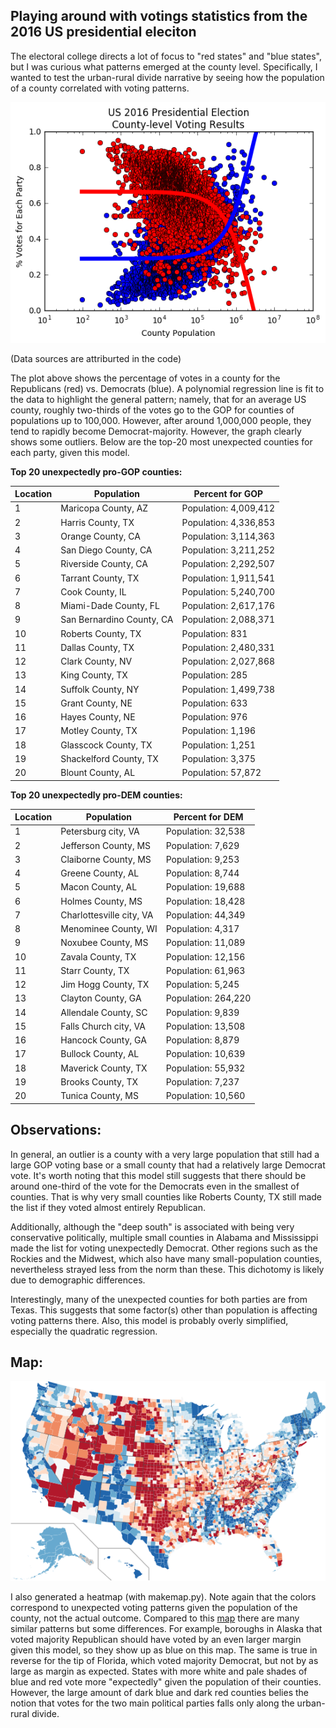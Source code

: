 Playing around with votings statistics from the 2016 US presidential eleciton
-----

The electoral college directs a lot of focus to "red states" and "blue states", but I was curious what patterns emerged at the county level. Specifically, I wanted to test the urban-rural divide narrative by seeing how the population of a county correlated with voting patterns.

![My image](https://github.com/anbrjohn/Misc/blob/master/votingresults.png)

(Data sources are attriburted in the code)

The plot above shows the percentage of votes in a county for the Republicans (red) vs. Democrats (blue). A polynomial regression line is fit to the data to highlight the general pattern; namely, that for an average US county, roughly two-thirds of the votes go to the GOP for counties of populations up to 100,000. However, after around 1,000,000 people, they tend to rapidly become Democrat-majority. 
However, the graph clearly shows some outliers. Below are the top-20 most unexpected counties for each party, given this model.

**Top 20 unexpectedly pro-GOP counties:**

 | Location | Population | Percent for GOP |
| --- | --- | --- |
1| Maricopa County, AZ        |Population: 4,009,412  |Percent for GOP: 49.13% |
2| Harris County, TX          |Population: 4,336,853  |Percent for GOP: 41.83% |
3|  Orange County, CA	        |Population: 3,114,363 	|Percent for GOP: 43.28% |
4|  San Diego County, CA	    |Population: 3,211,252 	|Percent for GOP: 38.24% |
5|  Riverside County, CA	    |Population: 2,292,507 	|Percent for GOP: 45.28% |
6|  Tarrant County, TX	      |Population: 1,911,541 	|Percent for GOP: 52.15% |
7|  Cook County, IL	          |Population: 5,240,700 	|Percent for GOP: 21.42% |
8|  Miami-Dade County, FL	    |Population: 2,617,176 	|Percent for GOP: 34.09% |
9|  San Bernardino County, CA	|Population: 2,088,371 	|Percent for GOP: 42.41% |
10| Roberts County, TX	      |Population: 831 	      |Percent for GOP: 95.27% |
11| Dallas County, TX	        |Population: 2,480,331 	|Percent for GOP: 34.89% |
12| Clark County, NV	        |Population: 2,027,868 	|Percent for GOP: 41.75% |
13| King County, TX	          |Population: 285 	      |Percent for GOP: 93.71% |
14| Suffolk County, NY	      |Population: 1,499,738 	|Percent for GOP: 52.48% |
15| Grant County, NE	        |Population: 633 	      |Percent for GOP: 93.15% |
16| Hayes County, NE	        |Population: 976 	      |Percent for GOP: 92.35% |
17| Motley County, TX	        |Population: 1,196 	    |Percent for GOP: 92.1% |
18| Glasscock County, TX	    |Population: 1,251 	    |Percent for GOP: 91.86% |
19| Shackelford County, TX	  |Population: 3,375 	    |Percent for GOP: 91.74% |
20| Blount County, AL	        |Population: 57,872 	  |Percent for GOP: 89.85% |
 

**Top 20 unexpectedly pro-DEM counties:**

 | Location | Population | Percent for DEM 
| --- | --- | --- 
1|  Petersburg city, VA	      |Population: 32,538 	  |Percent for DEM: 87.52%
2|  Jefferson County, MS	    |Population: 7,629 	    |Percent for DEM: 86.47%
3|  Claiborne County, MS	    |Population: 9,253   	  |Percent for DEM: 85.41%
4|  Greene County, AL	        |Population: 8,744 	    |Percent for DEM: 82.39%
5|  Macon County, AL	        |Population: 19,688   	|Percent for DEM: 82.73%
6|  Holmes County, MS	        |Population: 18,428 	  |Percent for DEM: 82.61%
7|  Charlottesville city, VA	|Population: 44,349   	|Percent for DEM: 80.43%
8|  Menominee County, WI	    |Population: 4,317 	    |Percent for DEM: 78.42%
9|  Noxubee County, MS	      |Population: 11,089   	|Percent for DEM: 78.19%
10| Zavala County, TX	        |Population: 12,156 	  |Percent for DEM: 77.67%
11| Starr County, TX	        |Population: 61,963   	|Percent for DEM: 79.09%
12| Jim Hogg County, TX	      |Population: 5,245 	    |Percent for DEM: 77.16%
13| Clayton County, GA	      |Population: 264,220   	|Percent for DEM: 85.06%
14| Allendale County, SC	    |Population: 9,839 	    |Percent for DEM: 76.08%
15| Falls Church city, VA	    |Population: 13,508 	  |Percent for DEM: 75.78%
16| Hancock County, GA	      |Population: 8,879 	    |Percent for DEM: 75.45%
17| Bullock County, AL	      |Population: 10,639 	  |Percent for DEM: 75.09%
18| Maverick County, TX	      |Population: 55,932 	  |Percent for DEM: 76.52%
19| Brooks County, TX	        |Population: 7,237 	    |Percent for DEM: 74.61%
20| Tunica County, MS	        |Population: 10,560 	  |Percent for DEM: 74.42%

Observations:
-----

In general, an outlier is a county with a very large population that still had a large GOP voting base or a small county that had a relatively large Democrat vote. It's worth noting that this model still suggests that there should be around one-third of the vote for the Democrats even in the smallest of counties. That is why very small counties like Roberts County, TX still made the list if they voted almost entirely Republican.

Additionally, although the "deep south" is associated with being very conservative politically, multiple small counties in Alabama and Mississippi made the list for voting unexpectedly Democrat. Other regions such as the Rockies and the Midwest, which also have many small-population counties, nevertheless strayed less from the norm than these. This dichotomy is likely due to demographic differences.

Interestingly, many of the unexpected counties for both parties are from Texas. This suggests that some factor(s) other than population is affecting voting patterns there. Also, this model is probably overly simplified, especially the quadratic regression.

Map:
-----

![My image](https://github.com/anbrjohn/Misc/blob/master/newmap.png)

I also generated a heatmap (with makemap.py). Note again that the colors correspond to unexpected voting patterns given the population of the county, not the actual outcome. Compared to this [map](https://en.wikipedia.org/wiki/United_States_presidential_election,_2016#/media/File:United_States_presidential_election_results_by_county,_2016.svg) there are many similar patterns but some differences. For example, boroughs in Alaska that voted majority Republican should have voted by an even larger margin given this model, so they show up as blue on this map. The same is true in reverse for the tip of Florida, which voted majority Democrat, but not by as large as margin as expected.
States with more white and pale shades of blue and red vote more "expectedly" given the population of their counties. However, the large amount of dark blue and dark red counties belies the notion that votes for the two main political parties falls only along the urban-rural divide.
